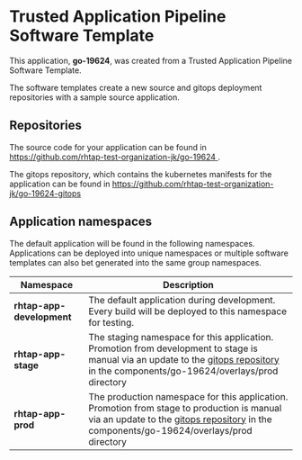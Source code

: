 # Trusted Application Pipeline Software Template

This application, **go-19624**, was created from a Trusted Application Pipeline Software Template.

The software templates create a new source and gitops deployment repositories with a sample source application. 

## Repositories

The source code for your application can be found in [https://github.com/rhtap-test-organization-jk/go-19624 ](https://github.com/rhtap-test-organization-jk/go-19624 ).
 
The gitops repository, which contains the kubernetes manifests for the application can be found in 
[https://github.com/rhtap-test-organization-jk/go-19624-gitops ](https://github.com/rhtap-test-organization-jk/go-19624-gitops ) 

## Application namespaces 

The default application will be found in the following namespaces. Applications can be deployed into unique namespaces or multiple software templates can also bet generated into the same group namespaces.  

|  Namespace   |  Description   |  
| -------- | -------- |   
| **rhtap-app-development** | The default application during development. Every build will be deployed to this namespace for testing. | 
| **rhtap-app-stage** | The staging namespace for this application. Promotion from development to stage is manual via an update to the [gitops repository](https://github.com/rhtap-test-organization-jk/go-19624-gitops ) in the components/go-19624/overlays/prod directory |  
| **rhtap-app-prod** | The production namespace for this application. Promotion from stage to production is manual via an update to the [gitops repository](https://github.com/rhtap-test-organization-jk/go-19624-gitops ) in the components/go-19624/overlays/prod directory | 